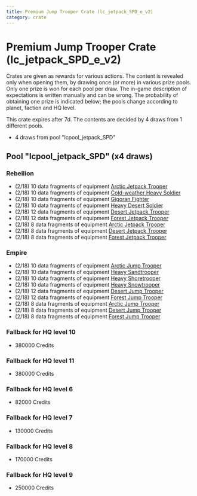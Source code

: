 ```yaml
---
title: Premium Jump Trooper Crate (lc_jetpack_SPD_e_v2)
category: crate
---
```


# Premium Jump Trooper Crate (lc_jetpack_SPD_e_v2)

Crates are given as rewards for various actions. The content is revealed only when opening them, by drawing once (or more) in various prize pools. Only one prize is won for each pool per draw. The in-game description of expectations is written manually and can be wrong. The probability of obtaining one prize is indicated below; the pools change according to planet, faction and HQ level.

This crate expires after 7d. The contents are decided by 4 draws from 1 different pools.
  * 4 draws from pool "lcpool_jetpack_SPD"

## Pool "lcpool_jetpack_SPD" (x4 draws)

### Rebellion

  * (2/18) 10 data fragments of equipment [Arctic Jetpack Trooper](eqpRebelEchoBaseJetpackTrooper)
  * (2/18) 10 data fragments of equipment [Cold-weather Heavy Soldier](eqpRebelEchoBaseHeavySoldier)
  * (2/18) 10 data fragments of equipment [Gigoran Fighter](eqpRebelShaggyAlien)
  * (2/18) 10 data fragments of equipment [Heavy Desert Soldier](eqpRebelHeavySandSoldier)
  * (2/18) 12 data fragments of equipment [Desert Jetpack Trooper](eqpRebelSandJetpackTrooper)
  * (2/18) 12 data fragments of equipment [Forest Jetpack Trooper](eqpRebelPentagonJetpackTrooper)
  * (2/18) 8 data fragments of equipment [Arctic Jetpack Trooper](eqpRebelEchoBaseJetpackTrooper)
  * (2/18) 8 data fragments of equipment [Desert Jetpack Trooper](eqpRebelSandJetpackTrooper)
  * (2/18) 8 data fragments of equipment [Forest Jetpack Trooper](eqpRebelPentagonJetpackTrooper)

### Empire

  * (2/18) 10 data fragments of equipment [Arctic Jump Trooper](eqpEmpireSnowJumpTrooper)
  * (2/18) 10 data fragments of equipment [Heavy Sandtrooper](eqpEmpireHeavySandtrooper)
  * (2/18) 10 data fragments of equipment [Heavy Shoretrooper](eqpEmpirePentagonHeavyTrooper)
  * (2/18) 10 data fragments of equipment [Heavy Snowtrooper](eqpEmpireHeavySnowtrooper)
  * (2/18) 12 data fragments of equipment [Desert Jump Trooper](eqpEmpireSandJumpTrooper)
  * (2/18) 12 data fragments of equipment [Forest Jump Trooper](eqpEmpirePentagonJumpTrooper)
  * (2/18) 8 data fragments of equipment [Arctic Jump Trooper](eqpEmpireSnowJumpTrooper)
  * (2/18) 8 data fragments of equipment [Desert Jump Trooper](eqpEmpireSandJumpTrooper)
  * (2/18) 8 data fragments of equipment [Forest Jump Trooper](eqpEmpirePentagonJumpTrooper)

### Fallback for HQ level 10

  * 380000 Credits

### Fallback for HQ level 11

  * 380000 Credits

### Fallback for HQ level 6

  * 82000 Credits

### Fallback for HQ level 7

  * 130000 Credits

### Fallback for HQ level 8

  * 170000 Credits

### Fallback for HQ level 9

  * 250000 Credits